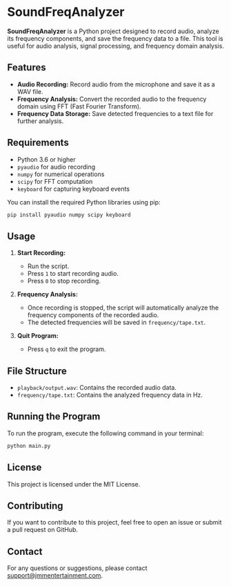 # SoundFreqAnalyzer

**SoundFreqAnalyzer** is a Python project designed to record audio, analyze its frequency components, and save the frequency data to a file. This tool is useful for audio analysis, signal processing, and frequency domain analysis.

## Features

- **Audio Recording:** Record audio from the microphone and save it as a WAV file.
- **Frequency Analysis:** Convert the recorded audio to the frequency domain using FFT (Fast Fourier Transform).
- **Frequency Data Storage:** Save detected frequencies to a text file for further analysis.

## Requirements

- Python 3.6 or higher
- `pyaudio` for audio recording
- `numpy` for numerical operations
- `scipy` for FFT computation
- `keyboard` for capturing keyboard events

You can install the required Python libraries using pip:

```bash
pip install pyaudio numpy scipy keyboard
```

## Usage

1. **Start Recording:**
   - Run the script.
   - Press `1` to start recording audio.
   - Press `0` to stop recording.

2. **Frequency Analysis:**
   - Once recording is stopped, the script will automatically analyze the frequency components of the recorded audio.
   - The detected frequencies will be saved in `frequency/tape.txt`.

3. **Quit Program:**
   - Press `q` to exit the program.

## File Structure

- `playback/output.wav`: Contains the recorded audio data.
- `frequency/tape.txt`: Contains the analyzed frequency data in Hz.

## Running the Program

To run the program, execute the following command in your terminal:

```bash
python main.py
```

## License

This project is licensed under the MIT License.

## Contributing

If you want to contribute to this project, feel free to open an issue or submit a pull request on GitHub.

## Contact

For any questions or suggestions, please contact [support@jmmentertainment.com](mailto:support@jmmentertainment.com).
